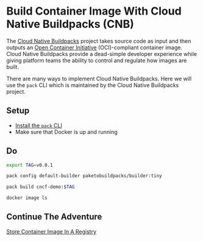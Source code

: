 # Build Container Image With Cloud Native Buildpacks (CNB)

The [Cloud Native Buildpacks](https://buildpacks.io/) project takes source code as input and then outputs an [Open Container Initiative](https://opencontainers.org/) (OCI)-compliant container image. Cloud Native Buildpacks provide a dead-simple developer experience while giving platform teams the ability to control and regulate how images are built. 

There are many ways to implement Cloud Native Buildpacks. Here we will use the `pack` CLI which is maintained by the Cloud Native Buildpacks project.  

## Setup

* [Install the `pack` CLI](https://buildpacks.io/docs/tools/pack/#pack-cli)
* Make sure that Docker is up and running

## Do

```bash
export TAG=v0.0.1

pack config default-builder paketobuildpacks/builder:tiny

pack build cncf-demo:$TAG

docker image ls
```

## Continue The Adventure

[Store Container Image In A Registry](../registry/story.md)
